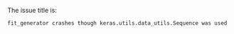 The issue title is:

```text
fit_generator crashes though keras.utils.data_utils.Sequence was used
```
